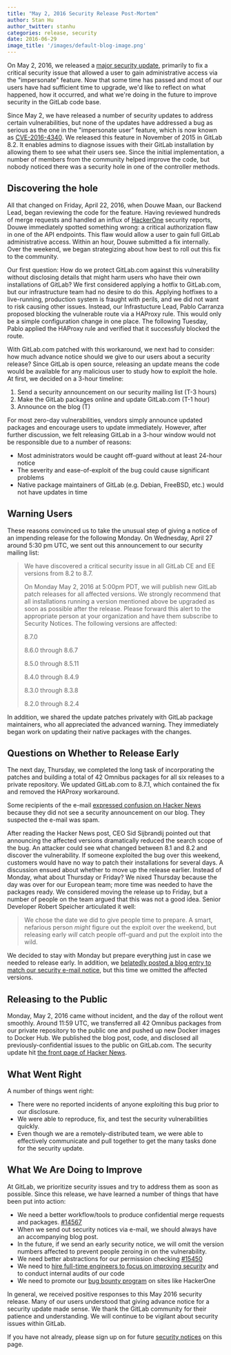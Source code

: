 ```yaml
---
title: "May 2, 2016 Security Release Post-Mortem"
author: Stan Hu
author_twitter: stanhu
categories: release, security
date: 2016-06-29
image_title: '/images/default-blog-image.png'
---
```


On May 2, 2016, we released a [major security
update](https://about.gitlab.com/2016/05/02/cve-2016-4340-patches/), primarily
to fix a critical security issue that allowed a user to gain administrative
access via the "impersonate" feature. Now that some time has passed and most
of our users have had sufficient time to upgrade, we'd like to reflect on what
happened, how it occurred, and what we're doing in the future to improve
security in the GitLab code base.

<!-- more -->

Since May 2, we have released a number of security updates to address certain
vulnerabilities, but none of the updates have addressed a bug as serious as
the one in the "impersonate user" feature, which is now known as
[CVE-2016-4340](https://cve.mitre.org/cgi-bin/cvename.cgi?name=CVE-2016-4340).
We released this feature in November of 2015 in GitLab 8.2. It enables admins
to diagnose issues with their GitLab installation by allowing them to see what
their users see. Since the initial implementation, a number of members from
the community helped improve the code, but nobody noticed there was a security
hole in one of the controller methods.

## Discovering the hole

All that changed on Friday, April 22, 2016, when Douwe Maan, our Backend Lead,
began reviewing the code for the feature. Having reviewed hundreds of merge
requests and handled an influx of [HackerOne](https://hackerone.com) security
reports, Douwe immediately spotted something wrong: a critical authorization
flaw in one of the API endpoints. This flaw would allow a user to gain full
GitLab administrative access. Within an hour, Douwe submitted a fix
internally. Over the weekend, we began strategizing about how best to roll out
this fix to the community.

Our first question: How do we protect GitLab.com against this vulnerability
without disclosing details that might harm users who have their own
installations of GitLab? We first considered applying a hotfix to GitLab.com,
but our infrastructure team had no desire to do this. Applying hotfixes to a
live-running, production system is fraught with perils, and we did not want to
risk causing other issues. Instead, our Infrastucture Lead, Pablo Carranza
proposed blocking the vulnerable route via a HAProxy rule. This would only be
a simple configuration change in one place. The following Tuesday, Pablo
applied the HAProxy rule and verified that it successfuly blocked the route.

With GitLab.com patched with this workaround, we next had to consider: how
much advance notice should we give to our users about a security release?
Since GitLab is open source, releasing an update means the code would be
available for any malicious user to study how to exploit the hole. At first,
we decided on a 3-hour timeline:

1. Send a security announcement on our security mailing list (T-3 hours)
2. Make the GitLab packages online and update GitLab.com (T-1 hour)
3. Announce on the blog (T)

For most zero-day vulnerabilities, vendors simply announce updated packages and
encourage users to update immediately. However, after further discussion, we
felt releasing GitLab in a 3-hour window would not be responsible due to a
number of reasons:

* Most administrators would be caught off-guard without at least 24-hour notice
* The severity and ease-of-exploit of the bug could cause significant problems
* Native package maintainers of GitLab (e.g. Debian, FreeBSD, etc.) would not
have updates in time

## Warning Users

These reasons convinced us to take the unusual step of giving a notice of an
impending release for the following Monday. On Wednesday, April 27 around
5:30 pm UTC, we sent out this announcement to our security mailing list:

> We have discovered a critical security issue in all GitLab CE and EE versions from 8.2 to 8.7.
>
> On Monday May 2, 2016 at 5:00pm PDT, we will publish new GitLab patch releases
> for all affected versions. We strongly recommend that all installations
> running a version mentioned above be upgraded as soon as possible after the
> release. Please forward this alert to the appropriate person at your
> organization and have them subscribe to Security Notices. The following
> versions are affected:
>
> 8.7.0
>
> 8.6.0 through 8.6.7
>
> 8.5.0 through 8.5.11
>
> 8.4.0 through 8.4.9
>
> 8.3.0 through 8.3.8
>
> 8.2.0 through 8.2.4

In addition, we shared the update patches privately with GitLab package
maintainers, who all appreciated the advanced warning. They immediately began
work on updating their native packages with the changes.

## Questions on Whether to Release Early

The next day, Thursday, we completed the long task of incorporating the
patches and building a total of 42 Omnibus packages for all six releases to a
private repository. We updated GitLab.com to 8.7.1, which contained the fix
and removed the HAProxy workaround.

Some recipients of the e-mail [expressed confusion on Hacker
News](https://news.ycombinator.com/item?id=11582634) because they did not see
a security announcement on our blog. They suspected the e-mail was spam.

After reading the Hacker News post, CEO Sid Sijbrandij pointed out that
announcing the affected versions dramatically reduced the search scope of the
bug. An attacker could see what changed between 8.1 and 8.2 and discover the
vulnerability. If someone exploited the bug over this weekend, customers would
have no way to patch their installations for several days. A discussion ensued
about whether to move up the release earlier. Instead of Monday, what about
Thursday or Friday? We nixed Thursday because the day was over for our
European team; more time was needed to have the packages ready. We considered
moving the release up to Friday, but a number of people on the team argued that
this was not a good idea. Senior Developer Robert Speicher articulated it well:

> We chose the date we did to give people time to prepare. A smart, nefarious
> person *might* figure out the exploit over the weekend, but releasing early
> *will* catch people off-guard and put the exploit into the wild.

We decided to stay with Monday but prepare everything just in case we needed
to release early. In addition, we [belatedly posted a blog entry to match our
security e-mail notice](https://about.gitlab.com/2016/04/28/gitlab-major-security-update-for-cve-2016-4340/),
but this time we omitted the affected versions.

## Releasing to the Public

Monday, May 2, 2016 came without incident, and the day of the rollout went
smoothly. Around 11:59 UTC, we transferred all 42 Omnibus packages from our
private repository to the public one and pushed up new Docker images to Docker
Hub. We published the blog post, code, and disclosed all
previously-confidential issues to the public on GitLab.com. The security
update hit [the front page of Hacker
News](https://news.ycombinator.com/item?id=11617299).

## What Went Right

A number of things went right:

* There were no reported incidents of anyone exploiting this bug prior to our disclosure.
* We were able to reproduce, fix, and test the security vulnerabilities quickly.
* Even though we are a remotely-distributed team, we were able to effectively communicate and
pull together to get the many tasks done for the security update.

## What We Are Doing to Improve

At GitLab, we prioritize security issues and try to address them as soon as
possible. Since this release, we have learned a number of things that have
been put into action:

* We need a better workflow/tools to produce confidential merge requests and packages. [#14567]
* When we send out security notices via e-mail, we should always have an accompanying blog post.
* In the future, if we send an early security notice, we will omit the version
numbers affected to prevent people zeroing in on the vulnerability.
* We need better abstractions for our permission checking [#15450]
* We need to [hire full-time engineers to focus on improving security] and to conduct internal audits of our code
* We need to promote our [bug bounty program] on sites like HackerOne

[#14567]: https://gitlab.com/gitlab-org/gitlab-ce/issues/14567
[#15450]: https://gitlab.com/gitlab-org/gitlab-ce/issues/15450
[bug bounty program]: https://hackerone.com/gitlab
[hire full-time engineers to focus on improving security]: https://about.gitlab.com/jobs/security-engineer/

In general, we received positive responses to this May 2016 security
release. Many of our users understood that giving advance notice for a
security update made sense. We thank the GitLab community for their patience
and understanding. We will continue to be vigilant about security issues
within GitLab.

If you have not already, please sign up on for future [security
notices](https://about.gitlab.com/contact/) on this page.
